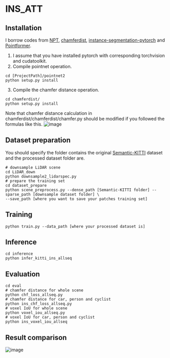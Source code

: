 # INS_ATT

## Installation
I borrow codes from [NPT](https://github.com/WanquanF/NeuralPoints), [chamferdist](https://github.com/krrish94/chamferdist), [instance-segmentation-pytorch](https://github.com/Wizaron/instance-segmentation-pytorch) and [Pointformer](https://github.com/Vladimir2506/Pointformer).
1. I assume that you have installed pytorch with corresponding torchvision and cudatoolkit.
2. Compile pointnet operation.
~~~
cd [ProjectPath]/pointnet2
python setup.py install
~~~
3. Compile the chamfer distance operation.
~~~
cd chamferdist/
python setup.py install
~~~
Note that chamfer distance calculation in chamferdist/chamferdist/chamfer.py should be modified if you followed the formulas like this.
![image](https://github.com/willy8898/INS_ATT/assets/62001022/a09e52a3-e8cd-4ffc-9b3a-2758542cdb9d)

## Dataset preparation
You should specify the folder contains the original [Semantic-KITTI](http://www.semantic-kitti.org/dataset.html) dataset and the processed dataset folder are.
~~~
# downsample LiDAR scene
cd LiDAR_down
python downsample2_lidarspec.py
# prepare the training set
cd dataset_prepare
python scene_preprocess.py --dense_path [Semantic-KITTI folder] --sparse_path [downsample dataset folder] \
--save_path [where you want to save your patches training set]
~~~

## Training
~~~
python train.py --data_path [where your processed dataset is]
~~~

## Inference
~~~
cd inference
python infer_kitti_ins_allseq
~~~

## Evaluation
~~~
cd eval
# chamfer distance for whole scene
python chf_loss_allseq.py
# chamfer distance for car, person and cyclist
python ins_chf_loss_allseq.py
# voxel IoU for whole scene
python voxel_iou_allseq.py
# voxel IoU for car, person and cyclist
python ins_voxel_iou_allseq
~~~

## Result comparison
![image](https://github.com/willy8898/INS_ATT/assets/62001022/bda9296e-749b-492f-bc7f-966f7b1bef97)









